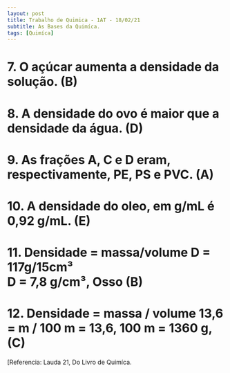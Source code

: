 ```yaml
---
layout: post
title: Trabalho de Quimica - 1AT - 18/02/21
subtitle: As Bases da Quimíca.
tags: [Quimíca]
---
```


# 7. O açúcar aumenta a densidade da solução. (B)

# 8. A densidade do ovo é maior que a densidade da água. (D)

# 9. As frações A, C e D eram, respectivamente, PE, PS e PVC. (A)

# 10. A densidade do oleo, em g/mL é 0,92 g/mL. (E)

# 11. Densidade = massa/volume D = 117g/15cm³ <br/> D = 7,8 g/cm³, Osso (B)

# 12. Densidade = massa / volume 13,6 = m / 100 m = 13,6, 100 m = 1360 g, (C)

[Referencia: Lauda 21, Do Livro de Quimíca.



